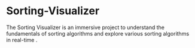 # Sorting-Visualizer
The Sorting Visualizer is an immersive project to understand the fundamentals of sorting algorithms and explore various sorting algorithms in real-time .
